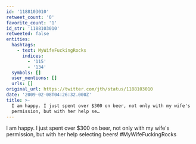 ```yaml
---
id: '1188103010'
retweet_count: '0'
favorite_count: '1'
id_str: '1188103010'
retweeted: false
entities:
  hashtags:
    - text: MyWifeFuckingRocks
      indices:
        - '115'
        - '134'
  symbols: []
  user_mentions: []
  urls: []
original_url: https://twitter.com/jth/status/1188103010
date: '2009-02-08T04:26:32.000Z'
title: >-
  I am happy. I just spent over $300 on beer, not only with my wife's
  permission, but with her help se…
---
```


I am happy. I just spent over $300 on beer, not only with my wife's permission, but with her help selecting beers! #MyWifeFuckingRocks